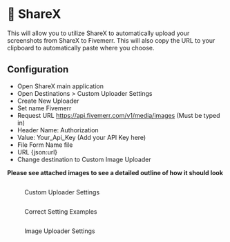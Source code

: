 # 🤳 ShareX

This will allow you to utilize ShareX to automatically upload your screenshots from ShareX to Fivemerr. This will also copy the URL to your clipboard to automatically paste where you choose.

## Configuration

* Open ShareX main application
* Open Destinations > Custom Uploader Settings
* Create New Uploader
* Set name Fivemerr
* Request URL https://api.fivemerr.com/v1/media/images (Must be typed in)
* Header Name: Authorization
* Value: Your\_Api\_Key (Add your API Key here)
* File Form Name file
* URL {json:url}
* Change destination to Custom Image Uploader

**Please see attached images to see a detailed outline of how it should look**

<figure><img src="https://files.fivemerr.com/images/0b9b20b6-f2d4-412c-b119-ca459ac3feb7.png" alt=""><figcaption><p>Custom Uploader Settings</p></figcaption></figure>

<figure><img src="https://files.fivemerr.com/images/7fa3ba9e-a0fb-4294-a7ba-148ad22aa24b.png" alt=""><figcaption><p>Correct Setting Examples</p></figcaption></figure>

<figure><img src="https://files.fivemerr.com/images/8cafafde-ef3f-458c-bff9-0996f3469d8c.png" alt=""><figcaption><p>Image Uploader Settings</p></figcaption></figure>
